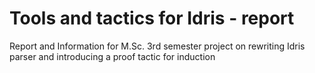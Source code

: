 Tools and tactics for Idris - report
====================================

Report and Information for M.Sc. 3rd semester project on rewriting Idris parser and introducing a proof tactic for induction
